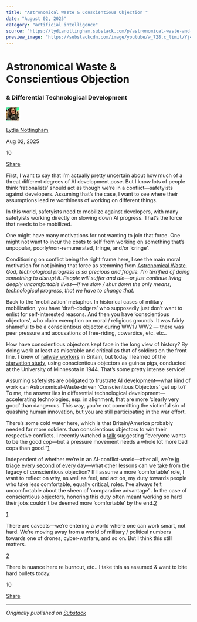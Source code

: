 ```yaml
---
title: "Astronomical Waste & Conscientious Objection "
date: "August 02, 2025"
category: "artificial intelligence"
source: "https://lydianottingham.substack.com/p/astronomical-waste-and-conscientious"
preview_image: "https://substackcdn.com/image/youtube/w_728,c_limit/Yj4H_-VOceM"
---
```


# Astronomical Waste & Conscientious Objection 

### & Differential Technological Development

[![Lydia Nottingham's avatar](images/astronomical-waste--conscientious-objection-_img_01.jpeg)](https://substack.com/@lydianottingham)

[Lydia Nottingham](https://substack.com/@lydianottingham)

Aug 02, 2025

10

[](https://lydianottingham.substack.com/p/astronomical-waste-and-conscientious/comments)

[Share](javascript:void\(0\))

First, I want to say that I’m actually pretty uncertain about how much of a threat different degrees of AI development pose. But I know lots of people think ‘rationalists’ should act as though we’re in a conflict—safetyists against developers. Assuming that’s the case, I want to see where their assumptions lead re worthiness of working on different things.

In this world, safetyists need to mobilize against developers, with many safetyists working directly on slowing down AI progress. That’s the force that needs to be mobilized. 

One might have many motivations for not wanting to join that force. One might not want to incur the costs to self from working on something that’s unpopular, poorly/non-remunerated, fringe, and/or ‘cringe’.

Conditioning on conflict being the right frame here, I see the main moral motivation for not joining that force as stemming from [Astronomical Waste](https://nickbostrom.com/papers/astronomical-waste/). _God, technological progress is so precious and fragile. I’m terrified of doing something to disrupt it. People will suffer and die—or just continue living deeply uncomfortable lives—if we slow / shut down the only means, technological progress, that we have to change that._

Back to the ‘mobilization’ metaphor. In historical cases of military mobilization, you have ‘draft-dodgers’ who supposedly just don’t want to enlist for self-interested reasons. And then you have ‘conscientious objectors’, who claim exemption on moral / religious grounds. It was fairly shameful to be a conscientious objector during WW1 / WW2 — there was peer pressure and accusations of free-riding, cowardice, etc. etc..

How have conscientious objectors kept face in the long view of history? By doing work at least as miserable and critical as that of soldiers on the front line. I knew of [railway workers](https://www.bbc.co.uk/history/ww2peopleswar/stories/45/a6117545.shtml) in Britain, but today I learned of the [starvation study](https://www.nationalww2museum.org/war/articles/conscientious-objectors-civilian-public-service), using conscientious objectors as guinea pigs, conducted at the University of Minnesota in 1944. That’s some pretty intense service!

Assuming safetyists are obligated to frustrate AI development—what kind of work can Astronomical-Waste-driven ‘Conscientious Objectors’ get up to? To me, the answer lies in differential technological development—accelerating technologies, esp. in alignment, that are more ‘clearly very good’ than dangerous. This way, you’re not committing the victimful sin of quashing human innovation, but you are still participating in the war effort.

There’s some cold water here, which is that Britain/America probably needed far more soldiers than conscientious objectors to win their respective conflicts. I recently watched a [talk](https://lu.ma/do1cdytk?tk=NZXGA6) suggesting “everyone wants to be the good cop—but a pressure movement needs a whole lot more bad cops than good.”[1](https://lydianottingham.substack.com/p/astronomical-waste-and-conscientious#footnote-1-169711323)

Independent of whether we’re in an AI-conflict-world—after all, we’re [in triage every second of every day](https://forum.effectivealtruism.org/posts/vQpk3cxdAe5RX9xzo/we-are-in-triage-every-second-of-every-day)—what other lessons can we take from the legacy of conscientious objection? If I assume a more ‘comfortable’ role, I want to reflect on why, as well as feel, and act on, my duty towards people who take less comfortable, equally critical, roles. I’ve always felt uncomfortable about the sheen of ‘comparative advantage’ . In the case of conscientious objectors, honoring this duty often meant working so hard their jobs couldn’t be deemed more ‘comfortable’ by the end.[2](https://lydianottingham.substack.com/p/astronomical-waste-and-conscientious#footnote-2-169711323)

[1](https://lydianottingham.substack.com/p/astronomical-waste-and-conscientious#footnote-anchor-1-169711323)

There are caveats—we’re entering a world where one can work smart, not hard. We’re moving away from a world of military / political numbers towards one of drones, cyber-warfare, and so on. But I think this still matters.

[2](https://lydianottingham.substack.com/p/astronomical-waste-and-conscientious#footnote-anchor-2-169711323)

There is nuance here re burnout, etc.. I take this as assumed & want to bite hard bullets today.

10

[](https://lydianottingham.substack.com/p/astronomical-waste-and-conscientious/comments)

[Share](javascript:void\(0\))

---

*Originally published on [Substack](https://lydianottingham.substack.com/p/astronomical-waste-and-conscientious)*